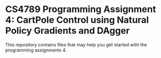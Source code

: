 # CS4789 Programming Assignment 4: CartPole Control using Natural Policy Gradients and DAgger

This repository contains files that may help you get started with the programming assignments 4.